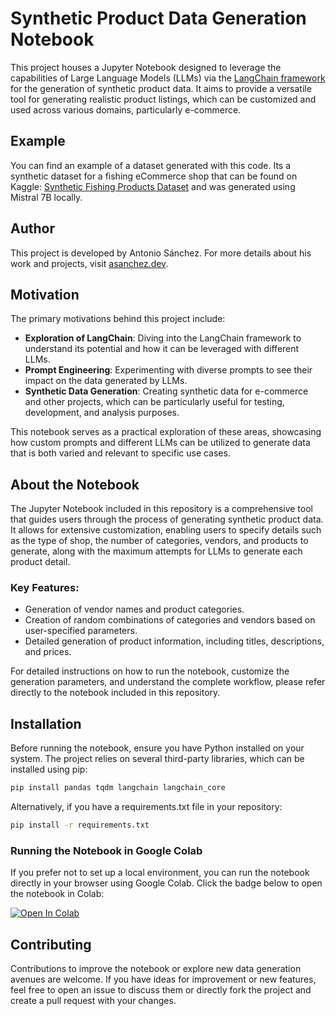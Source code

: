 # Synthetic Product Data Generation Notebook
This project houses a Jupyter Notebook designed to leverage the capabilities of Large Language Models (LLMs) via the [LangChain framework](https://python.langchain.com/docs/get_started/introduction) for the generation of synthetic product data. It aims to provide a versatile tool for generating realistic product listings, which can be customized and used across various domains, particularly e-commerce.

## Example
You can find an example of a dataset generated with this code. Its a synthetic dataset for a fishing eCommerce shop that can be found on Kaggle: [Synthetic Fishing Products Dataset](https://www.kaggle.com/datasets/asanchezdev/synthetic-fishing-products) and was generated using Mistral 7B locally.

## Author
This project is developed by Antonio Sánchez. For more details about his work and projects, visit [asanchez.dev](https://asanchez.dev).

## Motivation
The primary motivations behind this project include:

- **Exploration of LangChain**: Diving into the LangChain framework to understand its potential and how it can be leveraged with different LLMs.
- **Prompt Engineering**: Experimenting with diverse prompts to see their impact on the data generated by LLMs.
- **Synthetic Data Generation**: Creating synthetic data for e-commerce and other projects, which can be particularly useful for testing, development, and analysis purposes.

This notebook serves as a practical exploration of these areas, showcasing how custom prompts and different LLMs can be utilized to generate data that is both varied and relevant to specific use cases.

## About the Notebook
The Jupyter Notebook included in this repository is a comprehensive tool that guides users through the process of generating synthetic product data. It allows for extensive customization, enabling users to specify details such as the type of shop, the number of categories, vendors, and products to generate, along with the maximum attempts for LLMs to generate each product detail.

### Key Features:

- Generation of vendor names and product categories.
- Creation of random combinations of categories and vendors based on user-specified parameters.
- Detailed generation of product information, including titles, descriptions, and prices.

For detailed instructions on how to run the notebook, customize the generation parameters, and understand the complete workflow, please refer directly to the notebook included in this repository.

## Installation
Before running the notebook, ensure you have Python installed on your system. The project relies on several third-party libraries, which can be installed using pip:

```bash
pip install pandas tqdm langchain langchain_core
```

Alternatively, if you have a requirements.txt file in your repository:

```bash
pip install -r requirements.txt
```

### Running the Notebook in Google Colab
If you prefer not to set up a local environment, you can run the notebook directly in your browser using Google Colab. Click the badge below to open the notebook in Colab:

[![Open In Colab](https://colab.research.google.com/assets/colab-badge.svg)](https://colab.research.google.com/github/antsanchez/synthetic-product-data-generator/blob/main/Generator.ipynb)

## Contributing
Contributions to improve the notebook or explore new data generation avenues are welcome. If you have ideas for improvement or new features, feel free to open an issue to discuss them or directly fork the project and create a pull request with your changes.